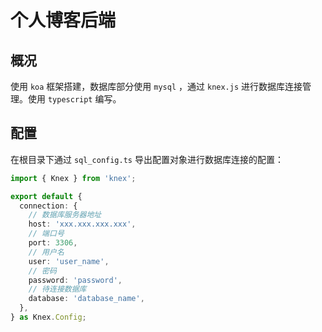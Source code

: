 # 个人博客后端

## 概况

使用 `koa` 框架搭建，数据库部分使用 `mysql` ，通过 `knex.js` 进行数据库连接管理。使用 `typescript` 编写。

## 配置

在根目录下通过 `sql_config.ts` 导出配置对象进行数据库连接的配置：

```typescript
import { Knex } from 'knex';

export default {
  connection: {
    // 数据库服务器地址
    host: 'xxx.xxx.xxx.xxx',
    // 端口号
    port: 3306,
    // 用户名
    user: 'user_name',
    // 密码
    password: 'password',
    // 待连接数据库
    database: 'database_name',
  },
} as Knex.Config;
```
